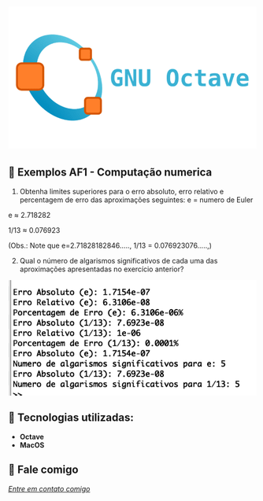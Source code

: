 <h1 align="center">
    <img width="600" src="octave.png" />
</h1>



📌 Exemplos AF1 - Computação numerica
------------------
1. Obtenha limites superiores para o erro absoluto, erro relativo e percentagem de erro das aproximações seguintes:
e = numero de Euler

e ≈ 2.718282

1/13 ≈ 0.076923


(Obs.: Note que e=2.71828182846…..,   1/13 = 0.076923076…..,)

2. Qual o número de algarismos significativos de cada uma das aproximações apresentadas no exercício anterior?

<img src="graficooct.png" >


🔧 Tecnologias utilizadas:
------------------

- <strong>Octave</strong>
- <strong>MacOS</strong>


💬 Fale comigo
------------------
[*Entre em contato comigo*](https://www.linkedin.com/in/ivo-baptista-3712144/)
















